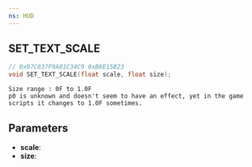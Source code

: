 ```yaml
---
ns: HUD
---
```

## SET_TEXT_SCALE

```c
// 0x07C837F9A01C34C9 0xB6E15B23
void SET_TEXT_SCALE(float scale, float size);
```

```
Size range : 0F to 1.0F
p0 is unknown and doesn't seem to have an effect, yet in the game scripts it changes to 1.0F sometimes.
```

## Parameters
* **scale**: 
* **size**: 

